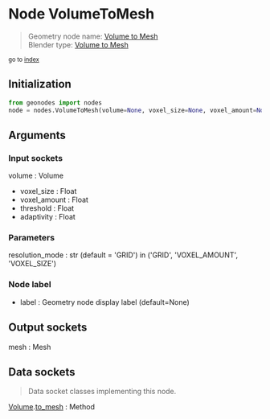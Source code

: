 
# Node VolumeToMesh

> Geometry node name: [Volume to Mesh](https://docs.blender.org/manual/en/latest/modeling/geometry_nodes/material/volume_to_mesh.html)<br>
  Blender type: [Volume to Mesh](https://docs.blender.org/api/current/bpy.types.GeometryNodeVolumeToMesh.html)
  
<sub>go to [index](/docs/index.md)</sub>

## Initialization

```python
from geonodes import nodes
node = nodes.VolumeToMesh(volume=None, voxel_size=None, voxel_amount=None, threshold=None, adaptivity=None, resolution_mode='GRID', label=None)
```



## Arguments


### Input sockets

volume : Volume
- voxel_size : Float
- voxel_amount : Float
- threshold : Float
- adaptivity : Float

### Parameters

resolution_mode : str (default = 'GRID') in ('GRID', 'VOXEL_AMOUNT', 'VOXEL_SIZE')

### Node label

- label : Geometry node display label (default=None)

## Output sockets

mesh : Mesh

## Data sockets

> Data socket classes implementing this node.
  
[Volume](/docs/sockets/Volume.md).[to_mesh](/docs/sockets/Volume.md#to_mesh) : Method

